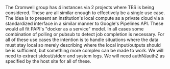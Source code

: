 
The Cromwell group has 4 instances via 2 projects where TES is being considered. These are all similar enough to effectively be a single use case. The idea is to present an institution's local compute as a private cloud via a standardized interface in a similar manner to Google's Pipelines API. These would all fit PAPI's "docker as a service" model. In all cases some combination of polling or pubsub to detect job completion is necessary. For all of these use cases the intention is to handle situations where the data must stay local so merely describing where the local input/outputs should be is sufficient, but something more complex can be made to work. We will need to extract stdout/stderr and system logs. We will need authN/authZ as specified by the host site for all of these.
